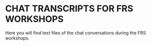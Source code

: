 # CHAT TRANSCRIPTS FOR FRS WORKSHOPS

Here you will find text files of the chat conversations during the FRS workshops.
